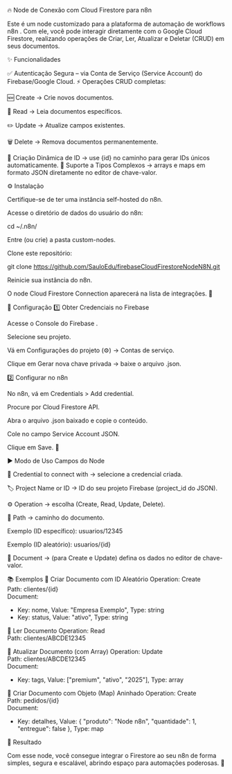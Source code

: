 🔥 Node de Conexão com Cloud Firestore para n8n

Este é um node customizado para a plataforma de automação de workflows n8n
.
Com ele, você pode interagir diretamente com o Google Cloud Firestore, realizando operações de Criar, Ler, Atualizar e Deletar (CRUD) em seus documentos.

✨ Funcionalidades

✅ Autenticação Segura – via Conta de Serviço (Service Account) do Firebase/Google Cloud.
⚡ Operações CRUD completas:

🆕 Create → Crie novos documentos.

📖 Read → Leia documentos específicos.

✏️ Update → Atualize campos existentes.

🗑️ Delete → Remova documentos permanentemente.

🔑 Criação Dinâmica de ID → use {id} no caminho para gerar IDs únicos automaticamente.
🧩 Suporte a Tipos Complexos → arrays e maps em formato JSON diretamente no editor de chave-valor.

⚙️ Instalação

Certifique-se de ter uma instância self-hosted do n8n.

Acesse o diretório de dados do usuário do n8n:

cd ~/.n8n/


Entre (ou crie) a pasta custom-nodes.

Clone este repositório:

git clone https://github.com/SauloEdu/firebaseCloudFirestoreNodeN8N.git


Reinicie sua instância do n8n.

O node Cloud Firestore Connection aparecerá na lista de integrações. 🚀

🔑 Configuração
1️⃣ Obter Credenciais no Firebase

Acesse o Console do Firebase
.

Selecione seu projeto.

Vá em Configurações do projeto (⚙️) → Contas de serviço.

Clique em Gerar nova chave privada → baixe o arquivo .json.

2️⃣ Configurar no n8n

No n8n, vá em Credentials > Add credential.

Procure por Cloud Firestore API.

Abra o arquivo .json baixado e copie o conteúdo.

Cole no campo Service Account JSON.

Clique em Save. 🎉

▶️ Modo de Uso
Campos do Node

🔐 Credential to connect with → selecione a credencial criada.

🏷️ Project Name or ID → ID do seu projeto Firebase (project_id do JSON).

⚙️ Operation → escolha (Create, Read, Update, Delete).

📂 Path → caminho do documento.

Exemplo (ID específico): usuarios/12345

Exemplo (ID aleatório): usuarios/{id}

📝 Document → (para Create e Update) defina os dados no editor de chave-valor.

📚 Exemplos
🔹 Criar Documento com ID Aleatório
Operation: Create  
Path: clientes/{id}  
Document:  
  - Key: nome, Value: "Empresa Exemplo", Type: string  
  - Key: status, Value: "ativo", Type: string  

🔹 Ler Documento
Operation: Read  
Path: clientes/ABCDE12345

🔹 Atualizar Documento (com Array)
Operation: Update  
Path: clientes/ABCDE12345  
Document:  
  - Key: tags, Value: ["premium", "ativo", "2025"], Type: array  

🔹 Criar Documento com Objeto (Map) Aninhado
Operation: Create  
Path: pedidos/{id}  
Document:  
  - Key: detalhes, Value: { "produto": "Node n8n", "quantidade": 1, "entregue": false }, Type: map  

🎯 Resultado

Com esse node, você consegue integrar o Firestore ao seu n8n de forma simples, segura e escalável, abrindo espaço para automações poderosas. 🚀
